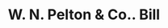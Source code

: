 ---
doi: 10.7916/D8KM0PTJ
date_other: '1880'
date_other_textual: 1880-1889
form: printed ephemera
genre:
- Invoices
name:
- W. N. Pelton & Co.
object_in_context_url: https://biggert.cul.columbia.edu/items/view/ave_biggert_00077
subject_hierarchical_geographic:
- Hartford, Connecticut, United States
subject_name:
- W. N. Pelton & Co.
title: W. N. Pelton & Co.. Bill
sort_title: W. N. Pelton & Co.. Bill
call_number: ave_biggert_00077
coordinates:
- 41.7625,-72.67416666666666
pid: ave_biggert_00077
identifiers: ave_biggert_00077
thumbnail: https://derivativo-2.library.columbia.edu/iiif/2/ldpd:343035/full/!256,256/0/native.jpg
permalink: /biggert/ave_biggert_00077/
layout: iiif-image-page
---